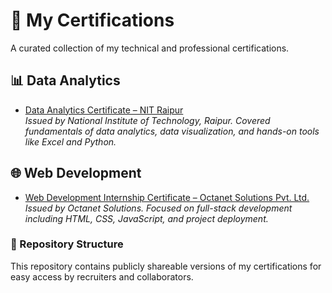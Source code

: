 # 📜 My Certifications

A curated collection of my technical and professional certifications.


## 📊 Data Analytics

- [Data Analytics Certificate – NIT Raipur](https://github.com/MrunalNair/Certificates/blob/main/certificate-ML.pdf)  
  *Issued by National Institute of Technology, Raipur. Covered fundamentals of data analytics, data visualization, and hands-on tools like Excel and Python.*


## 🌐 Web Development

- [Web Development Internship Certificate – Octanet Solutions Pvt. Ltd.]()  
  *Issued by Octanet Solutions. Focused on full-stack development including HTML, CSS, JavaScript, and project deployment.*


### 📁 Repository Structure

This repository contains publicly shareable versions of my certifications for easy access by recruiters and collaborators.
